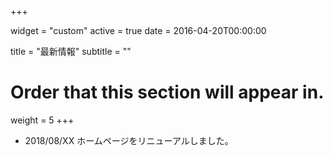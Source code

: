+++

widget = "custom"
active = true
date = 2016-04-20T00:00:00

title = "最新情報"
subtitle = ""

# Order that this section will appear in.
weight = 5
+++

- 2018/08/XX ホームページをリニューアルしました。